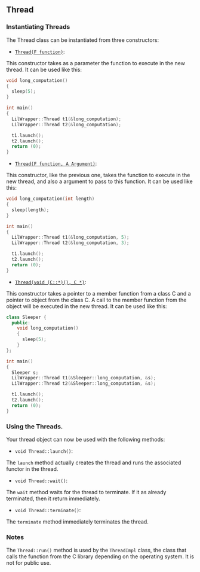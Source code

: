 ## Thread

### Instantiating Threads

The Thread class can be instantiated from three constructors:

* [`Thread(F function)`][1]:

This constructor takes as a parameter the function to execute in the new
thread. It can be used like this:

```cpp
void long_computation()
{
  sleep(5);
}

int main()
{
  LilWrapper::Thread t1(&long_computation);
  LilWrapper::Thread t2(&long_computation);

  t1.launch();
  t2.launch();
  return (0);
}
```

* [`Thread(F function, A Argument)`][2]:

This constructor, like the previous one, takes the function to execute in the
new thread, and also a argument to pass to this function. It can be used like
this:

```cpp
void long_computation(int length)
{
  sleep(length);
}

int main()
{
  LilWrapper::Thread t1(&long_computation, 5);
  LilWrapper::Thread t2(&long_computation, 3);

  t1.launch();
  t2.launch();
  return (0);
}
```

* [`Thread(void (C::*)(), C *)`][3]:

This constructor takes a pointer to a member function from a class C and a
pointer to object from the class C. A call to the member function from the
object will be executed in the new thread. It can be used like this:

```cpp
class Sleeper {
  public:
    void long_computation()
    {
      sleep(5);
    }
};

int main()
{
  Sleeper s;
  LilWrapper::Thread t1(&Sleeper::long_computation, &s);
  LilWrapper::Thread t2(&Sleeper::long_computation, &s);

  t1.launch();
  t2.launch();
  return (0);
}
```

### Using the Threads.

Your thread object can now be used with the following methods:

* `void Thread::launch()`:

The `launch` method actually creates the thread and runs the associated functor in
the thread.

* `void Thread::wait()`:

The `wait` method waits for the thread to terminate. If it as already terminated,
then it return immediately.

* `void Thread::terminate()`:

The `terminate` method immediately terminates the thread.

### Notes

The `Thread::run()` method is used by the `ThreadImpl` class, the class that calls
the function from the C library depending on the operating system. It is not for
public use.

<!---
The `Thread::run()` should probably be private and the `ThreadImpl` class should
be a friend class of `Thread`.
-->


[1]: https://github.com/aliou/lilwrapper/blob/da84c6b8aff82e19a14b3349fe9bd473ad1e060d/include/Thread/Thread.hpp#L77
[2]: https://github.com/aliou/lilwrapper/blob/da84c6b8aff82e19a14b3349fe9bd473ad1e060d/include/Thread/Thread.hpp#L85
[3]: https://github.com/aliou/lilwrapper/blob/da84c6b8aff82e19a14b3349fe9bd473ad1e060d/include/Thread/Thread.hpp#L94
